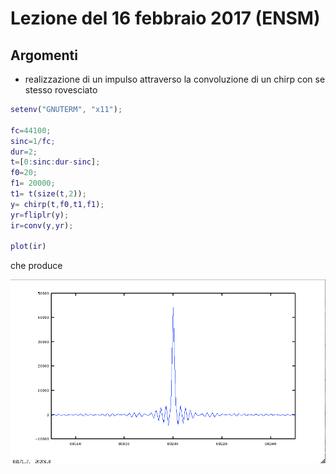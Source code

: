 # Lezione del 16 febbraio 2017 (ENSM)

## Argomenti

* realizzazione di un impulso attraverso la convoluzione di un chirp con se
  stesso rovesciato

```matlab
setenv("GNUTERM", "x11");

fc=44100;
sinc=1/fc;
dur=2;
t=[0:sinc:dur-sinc];
f0=20;
f1= 20000;
t1= t(size(t,2));
y= chirp(t,f0,t1,f1);
yr=fliplr(y);
ir=conv(y,yr);

plot(ir)
```

che produce

![whiteboard](./BN_II_20170216.jpg)
